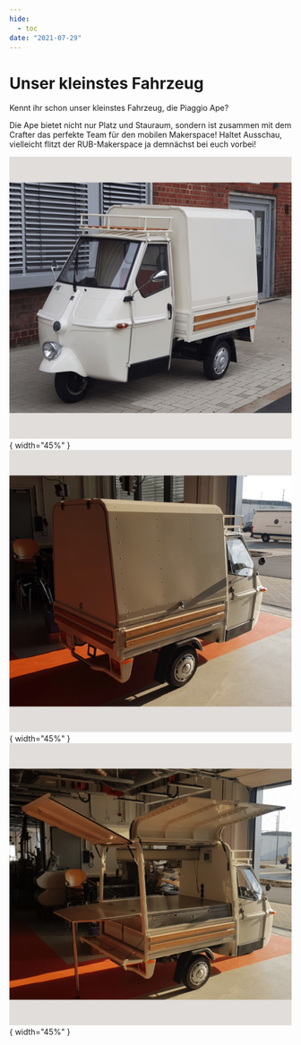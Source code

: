 ```yaml
---
hide:
  - toc
date: "2021-07-29"  
---
```


# Unser kleinstes Fahrzeug 

Kennt ihr schon unser kleinstes Fahrzeug, die Piaggio Ape?

Die Ape bietet nicht nur Platz und Stauraum, sondern ist zusammen mit dem Crafter das perfekte Team für den mobilen Makerspace!
Haltet Ausschau, vielleicht flitzt der RUB-Makerspace ja demnächst bei euch vorbei!

![weiße Piaggio Ape von vorn](../medien/2021-07-29a.jpg){ width="45%" } ![weiße Piaggio App von der Seite mit geschlossenen Türen](../medien/2021-07-29b.jpg){ width="45%" } ![wieße Piaggio App mit geöffneten Türen des Laderaums](../medien/2021-07-29c.jpg){ width="45%" }